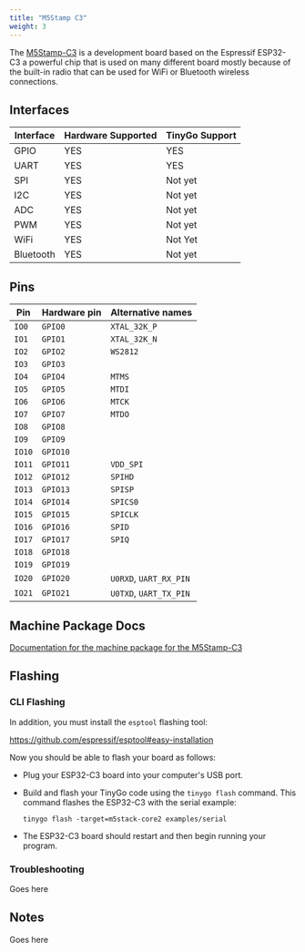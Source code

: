 ```yaml
---
title: "M5Stamp C3"
weight: 3
---
```


The [M5Stamp-C3](https://docs.m5stack.com/en/core/stamp_c3) is a development board based on the Espressif ESP32-C3 a powerful chip that is used on many different board mostly because of the built-in radio that can be used for WiFi or Bluetooth wireless connections.

## Interfaces

| Interface | Hardware Supported | TinyGo Support |
| --------- | ------------- | ----- |
| GPIO      | YES | YES |
| UART      | YES | YES |
| SPI      | YES | Not yet |
| I2C      | YES | Not yet |
| ADC      | YES | Not yet |
| PWM      | YES | Not yet |
| WiFi      | YES | Not Yet |
| Bluetooth      | YES | Not yet |

## Pins

| Pin               | Hardware pin | Alternative names |
| ----------------- | ------------ | ----------------- |
| `IO0`             | `GPIO0`      | `XTAL_32K_P`      |
| `IO1`             | `GPIO1`      | `XTAL_32K_N`      |
| `IO2`             | `GPIO2`      | `WS2812`          |
| `IO3`             | `GPIO3`      |                   |
| `IO4`             | `GPIO4`      | `MTMS`            |
| `IO5`             | `GPIO5`      | `MTDI`            |
| `IO6`             | `GPIO6`      | `MTCK`            |
| `IO7`             | `GPIO7`      | `MTDO`            |
| `IO8`             | `GPIO8`      |                   |
| `IO9`             | `GPIO9`      |                   |
| `IO10`            | `GPIO10`     |                   |
| `IO11`            | `GPIO11`     | `VDD_SPI`         |
| `IO12`            | `GPIO12`     | `SPIHD`           |
| `IO13`            | `GPIO13`     | `SPISP`           |
| `IO14`            | `GPIO14`     | `SPICS0`          |
| `IO15`            | `GPIO15`     | `SPICLK`          |
| `IO16`            | `GPIO16`     | `SPID`            |
| `IO17`            | `GPIO17`     | `SPIQ`            |
| `IO18`            | `GPIO18`     |                   |
| `IO19`            | `GPIO19`     |                   |
| `IO20`            | `GPIO20`     | `U0RXD`, `UART_RX_PIN` |
| `IO21`            | `GPIO21`     | `U0TXD`, `UART_TX_PIN` |

## Machine Package Docs

[Documentation for the machine package for the M5Stamp-C3](../machine/m5stamp-c3)

## Flashing

### CLI Flashing

In addition, you must install the `esptool` flashing tool:

https://github.com/espressif/esptool#easy-installation

Now you should be able to flash your board as follows:

- Plug your ESP32-C3 board into your computer's USB port.
- Build and flash your TinyGo code using the `tinygo flash` command. This command flashes the ESP32-C3 with the serial example:

    ```
    tinygo flash -target=m5stack-core2 examples/serial
    ```

- The ESP32-C3 board should restart and then begin running your program.

### Troubleshooting

Goes here

## Notes

Goes here
